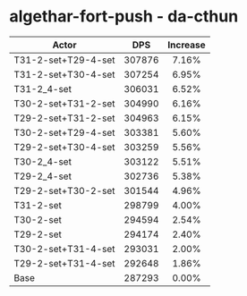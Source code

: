 # algethar-fort-push - da-cthun
| Actor | DPS | Increase |
|---|:---:|:---:|
|T31-2-set+T29-4-set|307876|7.16%|
|T31-2-set+T30-4-set|307254|6.95%|
|T31-2_4-set|306031|6.52%|
|T30-2-set+T31-2-set|304990|6.16%|
|T29-2-set+T31-2-set|304963|6.15%|
|T30-2-set+T29-4-set|303381|5.60%|
|T29-2-set+T30-4-set|303259|5.56%|
|T30-2_4-set|303122|5.51%|
|T29-2_4-set|302736|5.38%|
|T29-2-set+T30-2-set|301544|4.96%|
|T31-2-set|298799|4.00%|
|T30-2-set|294594|2.54%|
|T29-2-set|294174|2.40%|
|T30-2-set+T31-4-set|293031|2.00%|
|T29-2-set+T31-4-set|292648|1.86%|
|Base|287293|0.00%|
